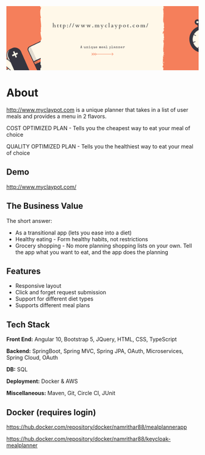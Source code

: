 ![](https://github.com/namrithakumar/mealoptimizer/blob/45e038e49fa7d0d4b3b700a22ccf56295d5636da/banner.png)

# About

http://www.myclaypot.com is a unique planner that takes in a list of user meals and provides a menu in 2 flavors.

COST OPTIMIZED PLAN - Tells you the cheapest way to eat your meal of choice

QUALITY OPTIMIZED PLAN - Tells you the healthiest way to eat your meal of choice


## Demo

http://www.myclaypot.com/

  
## The Business Value

The short answer:

- As a transitional app (lets you ease into a diet)
- Healthy eating - Form healthy habits, not restrictions
- Grocery shopping - No more planning shopping lists on your own. Tell the app what you want to eat, and the app does the planning


## Features

- Responsive layout
- Click and forget request submission
- Support for different diet types
- Supports different meal plans

  
## Tech Stack

**Front End:**  Angular 10, Bootstrap 5, JQuery, HTML, CSS, TypeScript

**Backend:** SpringBoot, Spring MVC, Spring JPA, OAuth, Microservices, Spring Cloud, OAuth

**DB:** SQL

**Deployment:** Docker & AWS

**Miscellaneous:** Maven, Git, Circle CI, JUnit

## Docker (requires login)

https://hub.docker.com/repository/docker/namrithar88/mealplannerapp

https://hub.docker.com/repository/docker/namrithar88/keycloak-mealplanner
